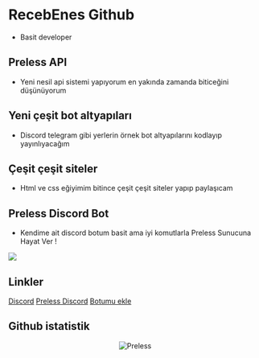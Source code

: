 # RecebEnes Github
 
 - Basit developer
 
## Preless API

- Yeni nesil api sistemi yapıyorum en yakında zamanda biticeğini düşünüyorum

## Yeni çeşit bot altyapıları

- Discord telegram gibi yerlerin örnek bot altyapılarını kodlayıp yayınlıyacağım

## Çeşit çeşit siteler

- Html ve css eğiyimim bitince çeşit çeşit siteler yapıp paylaşıcam

## Preless Discord Bot

- Kendime ait discord botum basit ama iyi komutlarla Preless Sunucuna Hayat Ver !

![](https://media.discordapp.net/attachments/759642306897903646/780496118764666890/preless.gif?width=655&height=135)

## Linkler

[Discord](https://discord.gg/XREPgrxzX8)
[Preless Discord](https://www.preless.tk/destek)
[Botumu ekle](https://www.preless.tk/ekle)

## Github istatistik

<p align="center"><img src="https://github-readme-stats.vercel.app/api?username=NullMaan&theme=dark&show_icons=true" alt="Preless" /></p>

